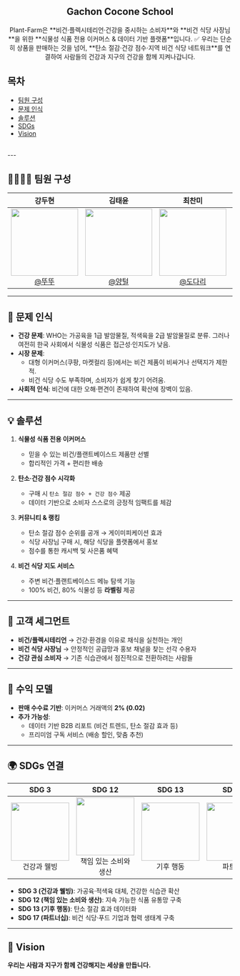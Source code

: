 <div align="center">
<h2>Gachon Cocone School</h2>
Plant-Farm은 **비건·플렉시테리언·건강을 중시하는 소비자**와 **비건 식당 사장님**을 위한 **식물성 식품 전용 이커머스 & 데이터 기반 플랫폼**입니다.  
✅ 우리는 단순히 상품을 판매하는 것을 넘어, **탄소 절감·건강 점수·지역 비건 식당 네트워크**를 연결하여 사람들의 건강과 지구의 건강을 함께 지켜나갑니다.
</div>

## 목차
  - [팀원 구성](#-팀원-구성) 
  - [문제 인식](#-문제-인식)
  - [솔루션](#게임-플레이-방식)
  - [SDGs](#-sdgs-연결)
  - [Vision](#-vision)

<br>
---

## 👨‍👩‍👧‍👦 팀원 구성

<div align="center">

| **강두현** | **김태윤** | **최찬미** | **Empty** |
| :------: |  :------: | :------: | :------: |
| [<img src="https://encrypted-tbn0.gstatic.com/images?q=tbn:ANd9GcT7H4ybAEwnTyj93alV09NDtgzGAYJEYTyr_A&s" height=150 width=150> <br/> @뚜뚜](https://github.com/ocean1229-github) | [<img src="https://encrypted-tbn0.gstatic.com/images?q=tbn:ANd9GcR5Kgu7JhIWgBwD1nfxPAezEUD5qom-BG7qmA&s" height=150 width=150> <br/> @양털](https://github.com/k0278kim) | [<img src="https://encrypted-tbn0.gstatic.com/images?q=tbn:ANd9GcSXY5tOkQ1SAEU7jzLVOQG6IYbsKL_rFaM-Qw&s" height=150 width=150> <br/> @도다리](https://github.com/) | [<img src="https://encrypted-tbn0.gstatic.com/images?q=tbn:ANd9GcQppk1mHUY-UObgusL7Pa8XE-8CJL15Qdb3lQ&s" height=150 width=150> <br/> @찾고있습니다.]() |

</div>

---

## 🎯 문제 인식

- **건강 문제**: WHO는 가공육을 1급 발암물질, 적색육을 2급 발암물질로 분류. 그러나 여전히 한국 사회에서 식물성 식품은 접근성·인지도가 낮음.  
- **시장 문제**:  
  - 대형 이커머스(쿠팡, 마켓컬리 등)에서는 비건 제품이 비싸거나 선택지가 제한적.  
  - 비건 식당 수도 부족하며, 소비자가 쉽게 찾기 어려움.  
- **사회적 인식**: 비건에 대한 오해·편견이 존재하여 확산에 장벽이 있음.  

---

## 💡 솔루션

1. **식물성 식품 전용 이커머스**  
   - 믿을 수 있는 비건/플랜트베이스드 제품만 선별  
   - 합리적인 가격 + 편리한 배송  

2. **탄소·건강 점수 시각화**  
   - 구매 시 `탄소 절감 점수 + 건강 점수` 제공  
   - 데이터 기반으로 소비자 스스로의 긍정적 임팩트를 체감  

3. **커뮤니티 & 랭킹**  
   - 탄소 절감 점수 순위를 공개 → 게이미피케이션 효과  
   - 식당 사장님 구매 시, 해당 식당을 플랫폼에서 홍보 
   - 점수를 통한 캐시백 및 사은품 혜택

4. **비건 식당 지도 서비스**  
   - 주변 비건·플랜트베이스드 메뉴 탐색 기능  
   - 100% 비건, 80% 식물성 등 **라벨링** 제공  

---

## 👥 고객 세그먼트

- **비건/플렉시테리언** → 건강·환경을 이유로 채식을 실천하는 개인  
- **비건 식당 사장님** → 안정적인 공급망과 홍보 채널을 찾는 선각 수용자  
- **건강 관심 소비자** → 기존 식습관에서 점진적으로 전환하려는 사람들  

---

## 💸 수익 모델

- **판매 수수료 기반**: 이커머스 거래액의 **2% (0.02)**  
- **추가 가능성**:  
  - 데이터 기반 B2B 리포트 (비건 트렌드, 탄소 절감 효과 등)  
  - 프리미엄 구독 서비스 (배송 할인, 맞춤 추천)  

---

## 🌍 SDGs 연결

<div align="center">

| **SDG 3** | **SDG 12** | **SDG 13** | **SDG 17** |
| :------: |  :------: | :------: | :------: |
| <img src="https://upload.wikimedia.org/wikipedia/commons/b/bc/Sustainable_Development_Goal_03GoodHealth.svg" height=130 width=130> <br/> 건강과 웰빙 | <img src="https://upload.wikimedia.org/wikipedia/commons/6/65/Sustainable_Development_Goal_12ResponsibleConsumption.svg" height=130 width=130> <br/> 책임 있는 소비와 생산 | <img src="https://upload.wikimedia.org/wikipedia/commons/7/7b/Sustainable_Development_Goal_13Climate.svg" height=130 width=130> <br/> 기후 행동 | <img src="https://upload.wikimedia.org/wikipedia/commons/e/e0/Sustainable_Development_Goal_17Partnerships.svg" height=130 width=130> <br/> 파트너십 |

</div>

- **SDG 3 (건강과 웰빙)**: 가공육·적색육 대체, 건강한 식습관 확산  
- **SDG 12 (책임 있는 소비와 생산)**: 지속 가능한 식품 유통망 구축  
- **SDG 13 (기후 행동)**: 탄소 절감 효과 데이터화  
- **SDG 17 (파트너십)**: 비건 식당·푸드 기업과 협력 생태계 구축  

---

## 🚀 Vision

**우리는 사람과 지구가 함께 건강해지는 세상을 만듭니다.** 